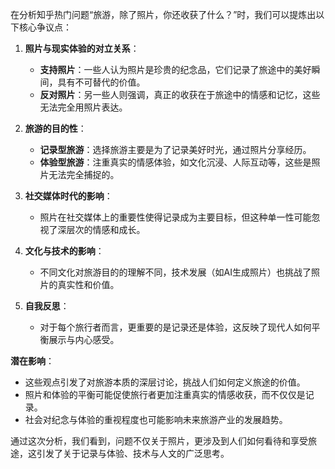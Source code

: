 在分析知乎热门问题“旅游，除了照片，你还收获了什么？”时，我们可以提炼出以下核心争议点：

1. **照片与现实体验的对立关系**：
   - **支持照片**：一些人认为照片是珍贵的纪念品，它们记录了旅途中的美好瞬间，具有不可替代的价值。
   - **反对照片**：另一些人则强调，真正的收获在于旅途中的情感和记忆，这些无法完全用照片表达。

2. **旅游的目的性**：
   - **记录型旅游**：选择旅游主要是为了记录美好时光，通过照片分享经历。
   - **体验型旅游**：注重真实的情感体验，如文化沉浸、人际互动等，这些是照片无法完全捕捉的。

3. **社交媒体时代的影响**：
   - 照片在社交媒体上的重要性使得记录成为主要目标，但这种单一性可能忽视了深层次的情感和成长。

4. **文化与技术的影响**：
   - 不同文化对旅游目的的理解不同，技术发展（如AI生成照片）也挑战了照片的真实性和价值。

5. **自我反思**：
   - 对于每个旅行者而言，更重要的是记录还是体验，这反映了现代人如何平衡展示与内心感受。

**潜在影响**：

- 这些观点引发了对旅游本质的深层讨论，挑战人们如何定义旅途的价值。
- 照片和体验的平衡可能促使旅行者更加注重真实的情感收获，而不仅仅是记录。
- 社会对纪念与体验的重视程度也可能影响未来旅游产业的发展趋势。

通过这次分析，我们看到，问题不仅关于照片，更涉及到人们如何看待和享受旅途，这引发了关于记录与体验、技术与人文的广泛思考。